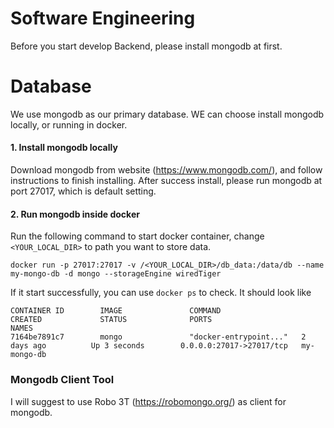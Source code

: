 # Software Engineering


Before you start develop Backend, please install mongodb at first.

# Database

We use mongodb as our primary database.
WE can choose install mongodb locally, or running in docker.

#### 1. Install mongodb locally

Download mongodb from website (https://www.mongodb.com/), and follow instructions to finish installing. After success install, please run mongodb at port 27017, which is default setting.

#### 2. Run mongodb inside docker

Run the following command to start docker container, change `<YOUR_LOCAL_DIR>` to path you want to store data.

```
docker run -p 27017:27017 -v /<YOUR_LOCAL_DIR>/db_data:/data/db --name my-mongo-db -d mongo --storageEngine wiredTiger
```

If it start successfully, you can use `docker ps` to check.
It should look like

```
CONTAINER ID        IMAGE               COMMAND                  CREATED             STATUS              PORTS                      NAMES
7164be7891c7        mongo               "docker-entrypoint..."   2 days ago          Up 3 seconds        0.0.0.0:27017->27017/tcp   my-mongo-db
```

### Mongodb Client Tool

I will suggest to use Robo 3T (https://robomongo.org/) as client for mongodb.




